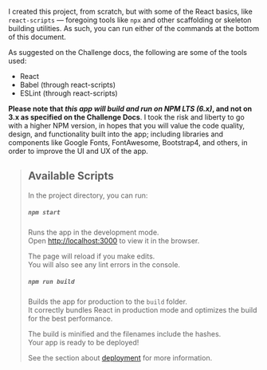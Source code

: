 I created this project, from scratch, but with some of the React basics, like `react-scripts` — foregoing tools like `npx` and other scaffolding or skeleton building utilities. As such, you can run either of the commands at the bottom of this document.

As suggested on the Challenge docs, the following are some of the tools used:
- React
- Babel (through react-scripts)
- ESLint (through react-scripts)

**Please note that _this app will build and run on NPM LTS (6.x)_, and not on 3.x as specified on the Challenge Docs**. I took the risk and liberty to go with a higher NPM version, in hopes that you will value the code quality, design, and functionality built into the app; including libraries and components like Google Fonts, FontAwesome, Bootstrap4, and others, in order to improve the UI and UX of the app.

> ## Available Scripts
> 
> In the project directory, you can run:
> 
> ##### `npm start`
> 
> Runs the app in the development mode.<br>
> Open [http://localhost:3000](http://localhost:3000) to view it in the browser.
> 
> The page will reload if you make edits.<br>
> You will also see any lint errors in the console.
> 
> ##### `npm run build`
> 
> Builds the app for production to the `build` folder.<br>
> It correctly bundles React in production mode and optimizes the build for the best performance.
> 
> The build is minified and the filenames include the hashes.<br>
> Your app is ready to be deployed!
> 
> See the section about [deployment](https://facebook.github.io/create-react-app/docs/deployment) for more information.
